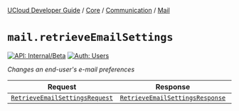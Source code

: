 [UCloud Developer Guide](/docs/developer-guide/README.md) / [Core](/docs/developer-guide/core/README.md) / [Communication](/docs/developer-guide/core/communication/README.md) / [Mail](/docs/developer-guide/core/communication/mail.md)

# `mail.retrieveEmailSettings`

[![API: Internal/Beta](https://img.shields.io/static/v1?label=API&message=Internal/Beta&color=red&style=flat-square)](/docs/developer-guide/core/api-conventions.md)
[![Auth: Users](https://img.shields.io/static/v1?label=Auth&message=Users&color=informational&style=flat-square)](/docs/developer-guide/core/types.md#role)


_Changes an end-user's e-mail preferences_

| Request | Response | Error |
|---------|----------|-------|
|<code><a href='#retrieveemailsettingsrequest'>RetrieveEmailSettingsRequest</a></code>|<code><a href='#retrieveemailsettingsresponse'>RetrieveEmailSettingsResponse</a></code>|<code><a href='/docs/reference/dk.sdu.cloud.CommonErrorMessage.md'>CommonErrorMessage</a></code>|



